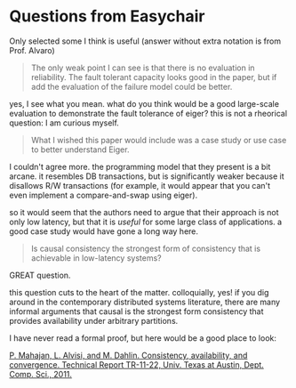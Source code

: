 # Questions from Easychair

Only selected some I think is useful (answer without extra notation is from Prof. Alvaro)

> The only weak point I can see is that there is no evaluation in reliability. The fault tolerant capacity looks good in the paper, but if add the evaluation of the failure model could be better.

yes, I see what you mean. what do you think would be a good large-scale evaluation to demonstrate the fault tolerance of eiger? this is not a rheorical question: I am curious myself.

> What I wished this paper would include was a case study or use case to better understand Eiger.

I couldn't agree more. the programming model that they present is a bit arcane. it resembles DB transactions, but is significantly weaker because it disallows R/W transactions (for example, it would appear that you can't even implement a compare-and-swap using eiger).

so it would seem that the authors need to argue that their approach is not only low latency, but that it is *useful* for some large class of applications. a good case study would have gone a long way here.

> Is causal consistency the strongest form of consistency that is achievable in low-latency systems?

GREAT question.

this question cuts to the heart of the matter. colloquially, yes! if you dig around in the contemporary distributed systems literature, there are many informal arguments that causal is the strongest form consistency that provides availability under arbitrary partitions.

I have never read a formal proof, but here would be a good place to look:

[P. Mahajan, L. Alvisi, and M. Dahlin. Consistency, availability, and
convergence. Technical Report TR-11-22, Univ. Texas at Austin, Dept.
Comp. Sci., 2011.](http://www.cs.utexas.edu/users/dahlin/papers/cac-tr.pdf)
